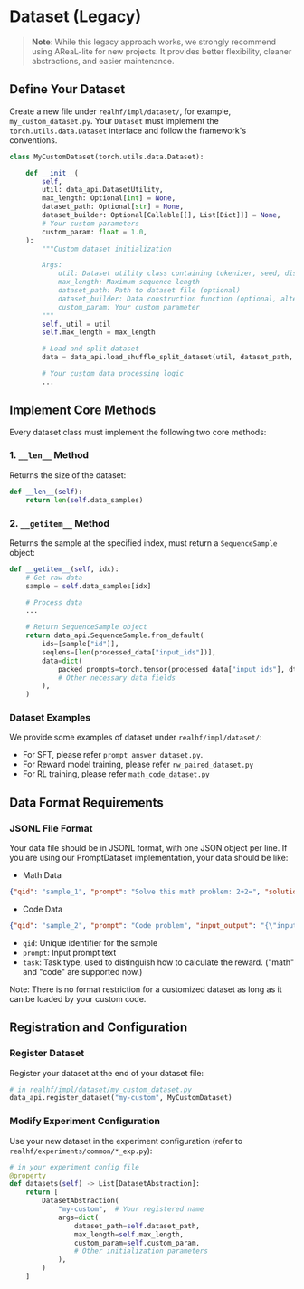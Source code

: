 # Dataset (Legacy)

> **Note**: While this legacy approach works, we strongly recommend using AReaL-lite for
> new projects. It provides better flexibility, cleaner abstractions, and easier
> maintenance.

## Define Your Dataset

Create a new file under `realhf/impl/dataset/`, for example, `my_custom_dataset.py`.
Your `Dataset` must implement the `torch.utils.data.Dataset` interface and follow the
framework's conventions.

```python
class MyCustomDataset(torch.utils.data.Dataset):

    def __init__(
        self,
        util: data_api.DatasetUtility,
        max_length: Optional[int] = None,
        dataset_path: Optional[str] = None,
        dataset_builder: Optional[Callable[[], List[Dict]]] = None,
        # Your custom parameters
        custom_param: float = 1.0,
    ):
        """Custom dataset initialization

        Args:
            util: Dataset utility class containing tokenizer, seed, distributed info, etc.
            max_length: Maximum sequence length
            dataset_path: Path to dataset file (optional)
            dataset_builder: Data construction function (optional, alternative to dataset_path)
            custom_param: Your custom parameter
        """
        self._util = util
        self.max_length = max_length

        # Load and split dataset
        data = data_api.load_shuffle_split_dataset(util, dataset_path, dataset_builder)

        # Your custom data processing logic
        ...
```

## Implement Core Methods

Every dataset class must implement the following two core methods:

### 1. `__len__` Method

Returns the size of the dataset:

```python
def __len__(self):
    return len(self.data_samples)
```

### 2. `__getitem__` Method

Returns the sample at the specified index, must return a `SequenceSample` object:

```python
def __getitem__(self, idx):
    # Get raw data
    sample = self.data_samples[idx]

    # Process data
    ...

    # Return SequenceSample object
    return data_api.SequenceSample.from_default(
        ids=[sample["id"]],
        seqlens=[len(processed_data["input_ids"])],
        data=dict(
            packed_prompts=torch.tensor(processed_data["input_ids"], dtype=torch.long),
            # Other necessary data fields
        ),
    )
```

### Dataset Examples

We provide some examples of dataset under `realhf/impl/dataset/`:

- For SFT, please refer `prompt_answer_dataset.py`.
- For Reward model training, please refer `rw_paired_dataset.py`
- For RL training, please refer `math_code_dataset.py`

## Data Format Requirements

### JSONL File Format

Your data file should be in JSONL format, with one JSON object per line. If you are
using our PromptDataset implementation, your data should be like:

- Math Data

```json
{"qid": "sample_1", "prompt": "Solve this math problem: 2+2=", "solutions": ["\\boxed{4}"]}
```

- Code Data

```json
{"qid": "sample_2", "prompt": "Code problem", "input_output": "{\"inputs\": [\"5\\n2 3 5 10 12\\n\"], \"outputs\": [\"17\\n\"]}"}
```

- `qid`: Unique identifier for the sample
- `prompt`: Input prompt text
- `task`: Task type, used to distinguish how to calculate the reward. ("math" and "code"
  are supported now.)

Note: There is no format restriction for a customized dataset as long as it can be
loaded by your custom code.

## Registration and Configuration

### Register Dataset

Register your dataset at the end of your dataset file:

```python
# in realhf/impl/dataset/my_custom_dataset.py
data_api.register_dataset("my-custom", MyCustomDataset)
```

### Modify Experiment Configuration

Use your new dataset in the experiment configuration (refer to
`realhf/experiments/common/*_exp.py`):

```python
# in your experiment config file
@property
def datasets(self) -> List[DatasetAbstraction]:
    return [
        DatasetAbstraction(
            "my-custom",  # Your registered name
            args=dict(
                dataset_path=self.dataset_path,
                max_length=self.max_length,
                custom_param=self.custom_param,
                # Other initialization parameters
            ),
        )
    ]
```
